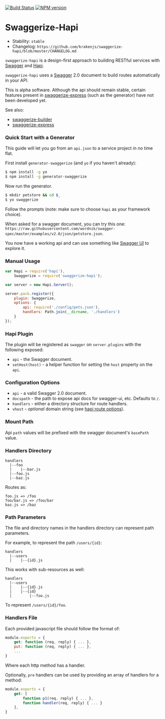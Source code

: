 [![Build Status](https://travis-ci.org/krakenjs/swaggerize-hapi.png)](https://travis-ci.org/krakenjs/swaggerize-hapi) [![NPM version](https://badge.fury.io/js/swaggerize-hapi.png)](http://badge.fury.io/js/swaggerize-hapi)

# Swaggerize-Hapi

- Stability: `stable`
- Changelog: `https://github.com/krakenjs/swaggerize-hapi/blob/master/CHANGELOG.md`

`swaggerize-hapi` is a design-first approach to building RESTful services with [Swagger](http://swagger.io) and [Hapi](http://hapijs.com).

`swaggerize-hapi` uses a [Swagger](http://swagger.io) 2.0 document to build routes automatically in your API.

This is alpha software. Although the api should remain stable, certain features present in [swaggerize-express](https://github.com/krakenjs/swaggerize-express) (such as the generator) have not been developed yet.

See also:
- [swaggerize-builder](https://github.com/krakenjs/swaggerize-builder)
- [swaggerize-express](https://github.com/krakenjs/swaggerize-express)

### Quick Start with a Generator

This guide will let you go from an `api.json` to a service project in no time flat.

First install `generator-swaggerize` (and `yo` if you haven't already):

```bash
$ npm install -g yo
$ npm install -g generator-swaggerize
```

Now run the generator.

```bash
$ mkdir petstore && cd $_
$ yo swaggerize
```

Follow the prompts (note: make sure to choose `hapi` as your framework choice).

When asked for a swagger document, you can try this one: `https://raw.githubusercontent.com/wordnik/swagger-spec/master/examples/v2.0/json/petstore.json`.

You now have a working api and can use something like [Swagger UI](https://github.com/wordnik/swagger-ui) to explore it.

### Manual Usage

```javascript
var Hapi = require('hapi'),
    Swaggerize = require('swaggerize-hapi');

var server = new Hapi.Server();

server.pack.register({
    plugin: Swaggerize,
    options: {
        api: require('./config/pets.json'),
        handlers: Path.join(__dirname, './handlers')
    }
});
```

### Hapi Plugin

The plugin will be registered as `swagger` on `server.plugins` with the following exposed:

- `api` - the Swagger document.
- `setHost(host)` - a helper function for setting the `host` property on the `api`.

### Configuration Options

- `api` - a valid Swagger 2.0 document.
- `docspath` - the path to expose api docs for swagger-ui, etc. Defaults to `/`.
- `handlers` - either a directory structure for route handlers.
- `vhost` - *optional* domain string (see [hapi route options](https://github.com/hapijs/hapi/blob/master/docs/Reference.md#route-options)).

### Mount Path

Api `path` values will be prefixed with the swagger document's `basePath` value.

### Handlers Directory

```
handlers
  |--foo
  |    |--bar.js
  |--foo.js
  |--baz.js
```

Routes as:

```
foo.js => /foo
foo/bar.js => /foo/bar
baz.js => /baz
```

### Path Parameters

The file and directory names in the handlers directory can represent path parameters.

For example, to represent the path `/users/{id}`:

```
handlers
  |--users
  |    |--{id}.js
```

This works with sub-resources as well:

```
handlers
  |--users
  |    |--{id}.js
  |    |--{id}
  |        |--foo.js
```

To represent `/users/{id}/foo`.

### Handlers File

Each provided javascript file should follow the format of:

```javascript
module.exports = {
    get: function (req, reply) { ... },
    put: function (req, reply) { ... },
    ...
}
```

Where each http method has a handler.

Optionally, `pre` handlers can be used by providing an array of handlers for a method:

```javascript
module.exports = {
    get: [
        function p1(req, reply) { ... },
        function handler(req, reply) { ... }
    ],
}
```

